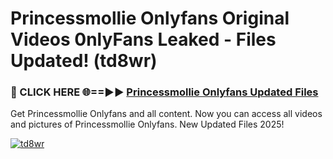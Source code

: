 # Princessmollie Onlyfans Original Videos 0nlyFans Leaked - Files Updated! (td8wr)

<h3>🔴 CLICK HERE 🌐==►► <a href="https://tinyurl.com/4seja8ks" rel="nofollow">Princessmollie Onlyfans Updated Files</a></h3>

Get Princessmollie Onlyfans and all content. Now you can access all videos and pictures of Princessmollie Onlyfans. New Updated Files 2025!

[![td8wr](https://i.imgur.com/EWjZXRe.gif)](https://tinyurl.com/4seja8ks)
